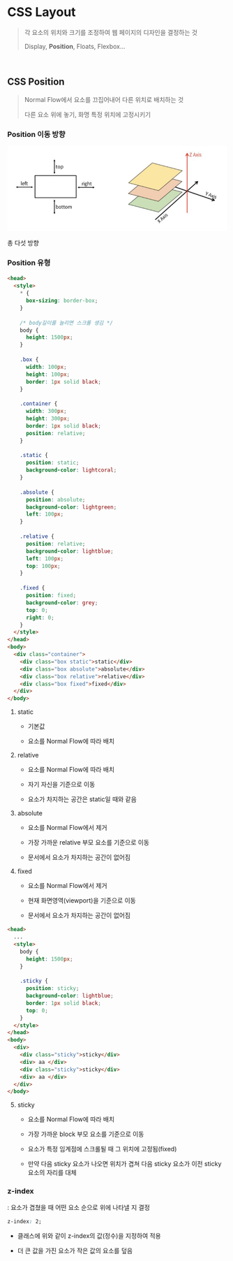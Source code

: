 # CSS Layout

> 각 요소의 위치와 크기를 조정하여 웹 페이지의 디자인을 결정하는 것
> 
> Display, __Position__, Floats, Flexbox...

<br>

## CSS Position

> Normal Flow에서 요소를 끄집어내어 다른 위치로 배치하는 것
> 
> 다른 요소 위에 놓기, 화명 특정 위치에 고정시키기 

### Position 이동 방향
![position 이동방향](./position.jpg)

총 다섯 방향


### Position 유형
```html
<head>
  <style>
    * {
      box-sizing: border-box;
    }

    /* body길이를 늘리면 스크롤 생김 */
    body {
      height: 1500px;
    }

    .box {
      width: 100px;
      height: 100px;
      border: 1px solid black;
    }

    .container {
      width: 300px;
      height: 300px;
      border: 1px solid black;
      position: relative;
    }

    .static {
      position: static;
      background-color: lightcoral;
    }

    .absolute {
      position: absolute;
      background-color: lightgreen;
      left: 100px;
    }

    .relative {
      position: relative;
      background-color: lightblue;
      left: 100px;
      top: 100px;
    }

    .fixed {
      position: fixed;
      background-color: grey;
      top: 0;
      right: 0;
    }
  </style>
</head>
<body>
  <div class="container">
    <div class="box static">static</div>
    <div class="box absolute">absolute</div>
    <div class="box relative">relative</div>
    <div class="box fixed">fixed</div>
  </div>
</body>
```
1. static
    - 기본값

    - 요소를 Normal Flow에 따라 배치

2. relative
    - 요소를 Normal Flow에 따라 배치

    - 자기 자신을 기준으로 이동

    - 요소가 차지하는 공간은 static일 때와 같음

3. absolute
    - 요소를 Normal Flow에서 제거

    - 가장 가까운 relative 부모 요소를 기준으로 이동

    - 문서에서 요소가 차지하는 공간이 없어짐

4. fixed
    - 요소를 Normal Flow에서 제거

    - 현재 화면영역(viewport)을 기준으로 이동

    - 문서에서 요소가 차지하는 공간이 없어짐

```html
<head>
  ...
  <style>
    body {
      height: 1500px;
    }

    .sticky {
      position: sticky;
      background-color: lightblue;
      border: 1px solid black;
      top: 0;
    }
  </style>
</head>
<body>
  <div>
    <div class="sticky">sticky</div>
    <div> aa </div>
    <div class="sticky">sticky</div>
    <div> aa </div>
  </div>
</body>
```

5. sticky
    - 요소를 Normal Flow에 따라 배치

    - 가장 가까운 block 부모 요소를 기준으로 이동

    - 요소가 특정 임계점에 스크롤될 때 그 위치에 고정됨(fixed)

    - 만약 다음 sticky 요소가 나오면 위치가 겹쳐 다음 sticky 요소가 이전 sticky 요소의 자리를 대체


### z-index

: 요소가 겹쳤을 때 어떤 요소 순으로 위에 나타낼 지 결정
```css
z-index: 2;
```
- 클래스에 위와 같이 z-index의 값(정수)을 지정하여 적용

- 더 큰 값을 가진 요소가 작은 값의 요소를 덮음
